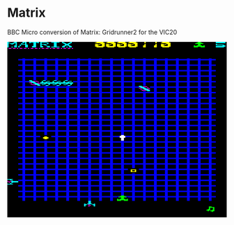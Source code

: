 # Matrix
BBC Micro conversion of Matrix: Gridrunner2 for the VIC20



<img src="Images/Matrix.png" alt="Matrix"/>
